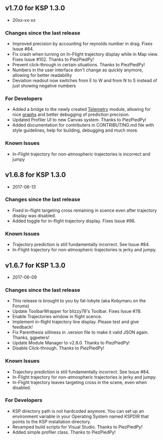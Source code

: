 ## v1.7.0 for KSP 1.3.0
 - 20xx-xx-xx

### Changes since the last release

 * Improved precision by accounting for reynolds number in drag. Fixes Issue #84.
 * Fix crash when turning on In-Flight trajectory display while in Map view. Fixes Issue #102. Thanks to PiezPiedPy!
 * Prevent click-through in certain situations. Thanks to PiezPiedPy!
 * Numbers in the user interface don't change as quickly anymore, allowing for better readability
 * Deviation readout now switches from E to W and from N to S instead of just showing negative numbers

### For Developers

 * Added a bridge to the newly created [Telemetry](https://github.com/fat-lobyte/KSPTelemetry) module,
   allowing for nice [graphs](https://user-images.githubusercontent.com/173609/27686194-febdbca6-5cd1-11e7-877d-1ab6e5069fb6.png)
   and better debugging of prediction precision.
 * Updated Profiler UI to new Canvas system. Thanks to PiezPiedPy!
 * Added documentation for contributers in CONTRIBUTING.md file with style guidelines,
   help for building, debugging and much more.

### Known Issues

  * In-Flight trajectory for non-atmospheric trajectories is incorrect and jumpy


## v1.6.8 for KSP 1.3.0

- 2017-06-13

### Changes since the last release
  * Fixed in-flight targeting cross remaining in scence even after trajectory display was disabled.
  * Added toggle for in-flight trajectory display. Fixes Issue #96.

### Known Issues
  * Trajectory prediction is still fundamentally incorrect. See Issue #84.
  * In-Flight trajectory for non-atmospheric trajectories is jerky and jumpy.


## v1.6.7 for KSP 1.3.0

- 2017-06-09

### Changes since the last release
  * This release is brought to you by fat-lobyte (aka Kobymaru on the Forums)
  * Update ToolbarWrapper for blizzy78's Toolbar. Fixes Issue #78.
  * Enable Trajectories window in flight scence.
  * Implement in-flight trajectory line display. Please test and give feedback!
  * Fix Parenthesis silliness in .version file to make it valid JSON again. Thanks, ggpeters!
  * Update Module Manager to v2.8.0. Thanks to PiezPiedPy!
  * Disable Click-through. Thanks to PiezPiedPy!

### Known Issues
  * Trajectory prediction is still fundamentally incorrect. See Issue #84.
  * In-Flight trajectory for non-atmospheric trajectories is jerky and jumpy.
  * In-Flight trajectory leaves targeting cross in the scene, even when disabled.

### For Developers
  * KSP directory path is not hardcoded anymore. You can set up an environment variable in your Operating System named KSPDIR that points to the KSP installation directory.
  * Revamped build scripts for Visual Studio. Thanks to PiezPiedPy!
  * Added simple profiler class. Thanks to PiezPiedPy!
